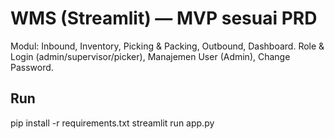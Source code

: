 # WMS (Streamlit) — MVP sesuai PRD

Modul: Inbound, Inventory, Picking & Packing, Outbound, Dashboard.
Role & Login (admin/supervisor/picker), Manajemen User (Admin), Change Password.

## Run
pip install -r requirements.txt
streamlit run app.py
